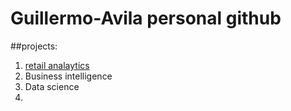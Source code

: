 # Guillermo-Avila personal github
##projects:

1. [retail analaytics](https:linkmehere.com)
2. Business intelligence
3. Data science
4. 

